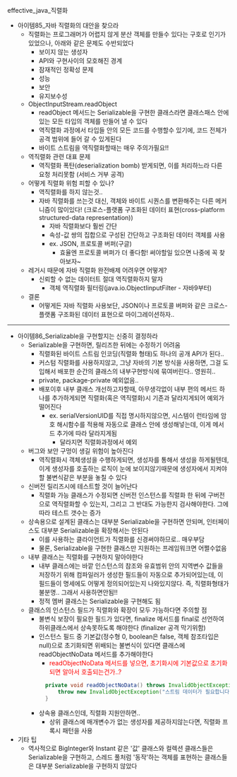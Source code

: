 effective_java_직렬화

- 아이템85_자바 직렬화의 대안을 찾으라
  - 직렬화는 프로그래머가 어렵지 않게 분산 객체를 만들수 있다는 구호로 인기가 있었으나, 아래와 같은 문제도 수반되었다
    - 보이지 않는 생성자
    - API와 구현사이의 모호해진 경계
    - 잠재적인 정확성 문제
    - 성능
    - 보안
    - 유지보수성
  - ObjectInputStream.readObject
    - readObject 메서드는 Serializable을 구현한 클래스라면 클래스패스 안에 있는 모든 타입의 객체를 만들어 낼 수 있다
    - 역직렬화 과정에서 타입들 안의 모든 코드를 수행할수 있기에, 코드 전체가 공격 범위에 들어 갈 수 있게된다
    - 바이트 스트림을 역직렬화할때는 매우 주의가필요!!
  - 역직렬화 관련 대표 문제
    - 역직렬화 폭탄(deserialization bomb) 받게되면, 이를 처리하느라 다른 요청 처리못함 (서비스 거부 공격)
  - 어떻게 직렬화 위험 피할 수 있나?
    - 역직렬화를 하지 않는것..
    - 자바 직렬화를 쓰는것 대신, 객체와 바이트 시퀀스를 변환해주는 다른 메커니즘이 많이있다! (크로스-플랫폼 구조화된 데이터 표현(cross-platform structured-data representation))
      - 자바 직렬화보다 훨씬 간단
      - 속성-값 쌍의 집합으로 구성된 간단하고 구조화된 데이터 객체를 사용
      - ex. JSON, 프로토콜 버퍼(구글)
        - 효율엔 프로토콜 버퍼가 더 좋다함! 써야할일 있으면 나중에 꼭 찾아보자~
  - 레거시 때문에 자바 직렬화 완전배제 어려우면 어떻게?
    - 신뢰할 수 없는 데이터트 절대 역직렬화하지 말자
      - 객체 역직렬화 필터링(java.io.ObjectIinputFilter - 자바9부터)
  - 결론
    - 어떻게든 자바 직렬화 사용보단, JSON이나 프로토콜 버퍼와 같은 크로스-플랫폼 구조화된 데이터 표현으로 마이그레이션하자..


---

- 아이템86_Serializable을 구현할지는 신중히 결정하라
  - Serializable을 구현하면, 릴리즈한 뒤에는 수정하기 어려움
    - 직렬화된 바이트 스트림 인코딩(직렬화 형태)도 하나의 공개 API가 된다..
    - 커스텀 직렬화를 사용하지않고, 그냥 자바의 기본 방식을 사용하면, 그걸 도입해서 배포한 순간의 클래스의 내부구현방식에 묶여버린다.. 영원히..
    - private, package-private 예외없음..
    - 배포이후 내부 클래스 개선하고자할때, 아무생각없이 내부 편의 메서드 하나를 추가하게되면 직렬화(혹은 역직렬화)시 기존과 달라지게되어 예외가 떨어진다
      - ex. serialVersionUID를 직접 명시하지않으면, 시스템이 런타임에 암호 해시함수를 적용해 자동으로 클래스 안에 생성해넣는데, 이게 메서드 추가에 따라 달라지게됨
        - 달라지면 직렬화과정에서 예외
  - 버그와 보안 구멍이 생길 위험이 높아진다
    - 역직렬화시 객체생성을 수행하게되면, 생성자를 통해서 생성을 하게될텐데, 이게 생성자를 호출하는 로직이 눈에 보이지않기때문에 생성자에서 지켜야할 불변식같은 부분을 놓칠 수 있다
  - 신버전 릴리즈시에 테스트할 것이 늘어난다
    - 직렬화 가능 클래스가 수정되면 신버전 인스턴스를 직렬화 한 뒤에 구버전으로 역직렬화할 수 있는지, 그리고 그 반대도 가능한지 검사해야한다. 그에 따라 테스트 갯수는 증가
  - 상속용으로 설계된 클래스는 대부분 Serializable을 구현하면 안되며, 인터페이스도 대부분 Serializable을 확장해서는 안된다
    - 이를 사용하는 클라이언트가 직렬화를 신경써야하므로.. 매우부담
    - 물론, Serializable을 구현한 클래스만 지원하는 프레임워크면 어쩔수없음
  - 내부 클래스는 직렬화를 구현하지 말아야한다
    - 내부 클래스에는 바깥 인스턴스의 참조와 유효범위 안의 지역변수 값들을 저장하기 위해 컴파일러가 생성한 필드들이 자동으로 추가되어있는데, 이 필드들이 명세에도 어떻게 정의되어있는지 나와있지않다. 즉, 직렬화형태가 불분명.. 그래서 사용하면안됨!!
    - 정적 멤버 클래스는 Serializable을 구현해도 됨
  - 클래스의 인스턴스 필드가 직렬화와 확장이 모두 가능하다면 주의할 점
    - 불변식 보장이 필요한 필드가 있다면, finalize 메서드를 final로 선언하여 하위클래스에서 상속못하도록 해야한다 (finalizer 공격 막기위함)
    - 인스턴스 필드 중 기본값(정수형 0, boolean은 false, 객체 참조타입은 null)으로 초기화되면 위배되는 불변식이 있다면 클래스에 readObjectNoData 메서드를 추가해야한다
      - <span style="color:red">readObjectNoData 메서드를 넣으면, 초기화시에 기본값으로 초기화되면 알아서 호출되는건가..?</span>
      ```java
        private void readObjectNoData() throws InvalidObjectException {
            throw new InvalidObjectException("스트림 데이터가 필요합니다");
        }
      ```
    - 상속용 클래스인데, 직렬화 지원안하면..
      - 상위 클래스에 매개변수가 없는 생성자를 제공하지않는다면, 직렬화 프록시 패턴을 사용
- 기타 팁
  - 역사적으로 BigInteger와 Instant 같은 '값' 클래스와 컬렉션 클래스들은 Serializable을 구현하고, 스레드 풀처럼 '동작'하는 객체를 표현하는 클래스들은 대부분 Serializable을 구현하지 않았다
